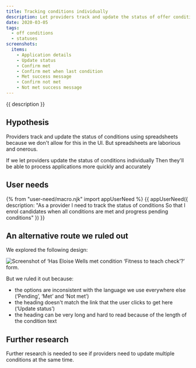 ```yaml
---
title: Tracking conditions individually
description: Let providers track and update the status of offer conditions individually.
date: 2020-03-05
tags:
  - off conditions
  - statuses
screenshots:
  items:
    - Application details
    - Update status
    - Confirm met
    - Confirm met when last condition
    - Met success message
    - Confirm not met
    - Not met success message
---
```


{{ description }}

## Hypothesis

Providers track and update the status of conditions using spreadsheets because we don't allow for this in the UI. But spreadsheets are laborious and onerous.

If we let providers update the status of conditions individually
Then they'll be able to process applications more quickly and accurately

## User needs

{% from "user-need/macro.njk" import appUserNeed %}
{{ appUserNeed({
  description: "As a provider
I need to track the status of conditions
So that I enrol candidates when all conditions are met and progress pending conditions"
}) }}

## An alternative route we ruled out

We explored the following design:

![Screenshot of ‘Has Eloise Wells met condition ‘Fitness to teach check’?’ form.](update-status-alternative.png)

But we ruled it out because:

- the options are inconsistent with the language we use everywhere else (‘Pending’, ‘Met’ and ‘Not met’)
- the heading doesn't match the link that the user clicks to get here (‘Update status’)
- the heading can be very long and hard to read because of the length of the condition text

## Further research

Further research is needed to see if providers need to update multiple conditions at the same time.
